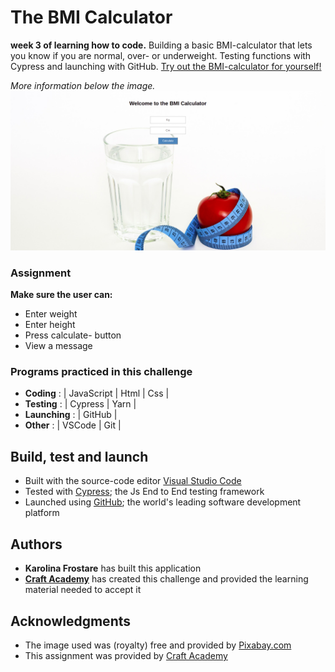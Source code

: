 # The BMI Calculator
**week 3 of learning how to code.** Building a basic BMI-calculator that lets you know if you are normal, over- or underweight. Testing functions with Cypress and launching with GitHub. [Try out the BMI-calculator for yourself!](https://kfrostare.github.io/BMI_repo/)

*More information below the image.*
![The BMI Calculator](src/assets/css/bmicover01.jpg)

### Assignment
**Make sure the user can:**
* Enter weight
* Enter height
* Press calculate- button
* View a message

### Programs practiced in this challenge
* **Coding**
: | JavaScript | Html | Css |
* **Testing**
: | Cypress | Yarn |  
* **Launching**
: | GitHub |
* **Other**
: | VSCode | Git |

## Build, test and launch
* Built with the source-code editor [Visual Studio Code](https://code.visualstudio.com/)
* Tested with [Cypress](https://www.cypress.io/); the Js End to End testing framework
* Launched using [GitHub](https://github.com/); the world's leading software development platform

## Authors
* **Karolina Frostare** has built this application
* **[Craft Academy](https://www.craftacademy.se/english/)** has created this challenge and provided the learning material needed to accept it

## Acknowledgments
* The image used was (royalty) free and provided by [Pixabay.com](https://pixabay.com/)
* This assignment was provided by [Craft Academy](https://www.craftacademy.se/english/)
